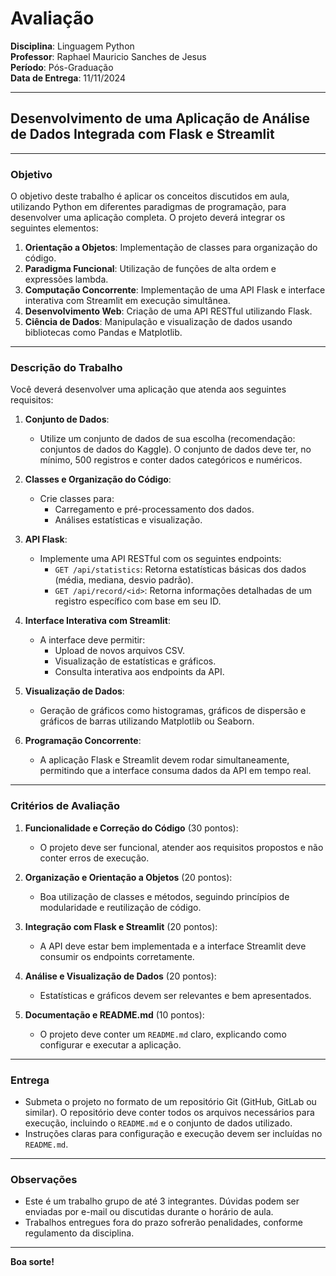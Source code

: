 # Avaliação

**Disciplina**: Linguagem Python  
**Professor**: Raphael Mauricio Sanches de Jesus  
**Período**: Pós-Graduação  
**Data de Entrega**: 11/11/2024

---

## **Desenvolvimento de uma Aplicação de Análise de Dados Integrada com Flask e Streamlit**

---

### **Objetivo**

O objetivo deste trabalho é aplicar os conceitos discutidos em aula, utilizando Python em diferentes paradigmas de programação, para desenvolver uma aplicação completa. O projeto deverá integrar os seguintes elementos:

1. **Orientação a Objetos**: Implementação de classes para organização do código.
2. **Paradigma Funcional**: Utilização de funções de alta ordem e expressões lambda.
3. **Computação Concorrente**: Implementação de uma API Flask e interface interativa com Streamlit em execução simultânea.
4. **Desenvolvimento Web**: Criação de uma API RESTful utilizando Flask.
5. **Ciência de Dados**: Manipulação e visualização de dados usando bibliotecas como Pandas e Matplotlib.

---

### **Descrição do Trabalho**

Você deverá desenvolver uma aplicação que atenda aos seguintes requisitos:

1. **Conjunto de Dados**:  
   - Utilize um conjunto de dados de sua escolha (recomendação: conjuntos de dados do Kaggle). O conjunto de dados deve ter, no mínimo, 500 registros e conter dados categóricos e numéricos.

2. **Classes e Organização do Código**:
   - Crie classes para:
     - Carregamento e pré-processamento dos dados.
     - Análises estatísticas e visualização.

3. **API Flask**:
   - Implemente uma API RESTful com os seguintes endpoints:
     - `GET /api/statistics`: Retorna estatísticas básicas dos dados (média, mediana, desvio padrão).
     - `GET /api/record/<id>`: Retorna informações detalhadas de um registro específico com base em seu ID.

4. **Interface Interativa com Streamlit**:
   - A interface deve permitir:
     - Upload de novos arquivos CSV.
     - Visualização de estatísticas e gráficos.
     - Consulta interativa aos endpoints da API.

5. **Visualização de Dados**:
   - Geração de gráficos como histogramas, gráficos de dispersão e gráficos de barras utilizando Matplotlib ou Seaborn.

6. **Programação Concorrente**:
   - A aplicação Flask e Streamlit devem rodar simultaneamente, permitindo que a interface consuma dados da API em tempo real.

---

### **Critérios de Avaliação**

1. **Funcionalidade e Correção do Código** (30 pontos):
   - O projeto deve ser funcional, atender aos requisitos propostos e não conter erros de execução.

2. **Organização e Orientação a Objetos** (20 pontos):
   - Boa utilização de classes e métodos, seguindo princípios de modularidade e reutilização de código.

3. **Integração com Flask e Streamlit** (20 pontos):
   - A API deve estar bem implementada e a interface Streamlit deve consumir os endpoints corretamente.

4. **Análise e Visualização de Dados** (20 pontos):
   - Estatísticas e gráficos devem ser relevantes e bem apresentados.

5. **Documentação e README.md** (10 pontos):
   - O projeto deve conter um `README.md` claro, explicando como configurar e executar a aplicação.

---

### **Entrega**

- Submeta o projeto no formato de um repositório Git (GitHub, GitLab ou similar). O repositório deve conter todos os arquivos necessários para execução, incluindo o `README.md` e o conjunto de dados utilizado.
- Instruções claras para configuração e execução devem ser incluídas no `README.md`.

---

### **Observações**

- Este é um trabalho grupo de até 3 integrantes. Dúvidas podem ser enviadas por e-mail ou discutidas durante o horário de aula.
- Trabalhos entregues fora do prazo sofrerão penalidades, conforme regulamento da disciplina.

---

**Boa sorte!**
